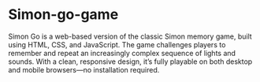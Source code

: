 # Simon-go-game
Simon Go is a web-based version of the classic Simon memory game, built using HTML, CSS, and JavaScript. The game challenges players to remember and repeat an increasingly complex sequence of lights and sounds. With a clean, responsive design, it’s fully playable on both desktop and mobile browsers—no installation required. 
